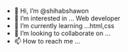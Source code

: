 - 👋 Hi, I’m @shihabshawon
- 👀 I’m interested in ... Web developer
- 🌱 I’m currently learning ...html,css
- 💞️ I’m looking to collaborate on ...
- 📫 How to reach me ...

<!---
shihabshawon/shihabshawon is a ✨ special ✨ repository because its `README.md` (this file) appears on your GitHub profile.
You can click the Preview link to take a look at your changes.
--->
